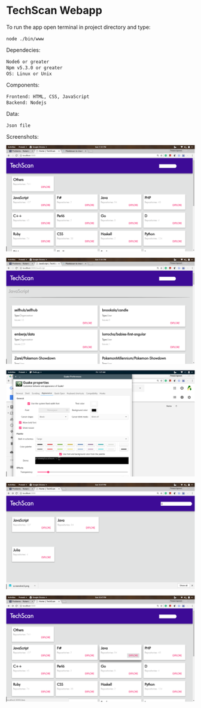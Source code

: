 # TechScan Webapp

To run the app open terminal in project directory and type:
    
    node ./bin/www
    
Dependecies:

    Node6 or greater
    Npm v5.3.0 or greater
    OS: Linux or Unix

Components:
    
    Frontend: HTML, CSS, JavaScript
    Backend: Nodejs

Data:
    
    Json file
    
Screenshots:

![screenshot1](screenshots/screenshot1.png)

![screenshot2](screenshots/screenshot2.png)

![screenshot3](screenshots/screenshot3.png)

![screenshot4](screenshots/screenshot4.png)

![screenshot5](screenshots/screenshot5.png)
